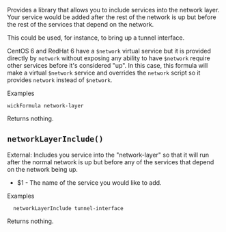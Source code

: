 Provides a library that allows you to include services into the network layer. Your service would be added after the rest of the network is up but before the rest of the services that depend on the network.

This could be used, for instance, to bring up a tunnel interface.

CentOS 6 and RedHat 6 have a `$network` virtual service but it is provided directly by `network` without exposing any ability to have `$network` require other services before it's considered "up".  In this case, this  formula will make a virtual `$network` service and overrides the `network` script so it provides `network` instead of `$network`.

Examples

    wickFormula network-layer

Returns nothing.


`networkLayerInclude()`
-----------------------

External: Includes you service into the "network-layer" so that it will run after the normal network is up but before any of the services that depend on the network being up.

* $1 - The name of the service you would like to add.

Examples

      networkLayerInclude tunnel-interface

Returns nothing.


